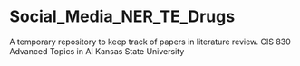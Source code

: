 # Social_Media_NER_TE_Drugs
A temporary repository to keep track of papers in literature review. CIS 830 Advanced Topics in AI Kansas State University
